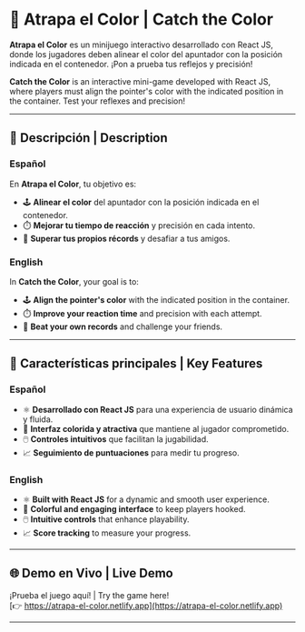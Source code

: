 # 🎨 Atrapa el Color | Catch the Color

**Atrapa el Color** es un minijuego interactivo desarrollado con React JS, donde los jugadores deben alinear el color del apuntador con la posición indicada en el contenedor. ¡Pon a prueba tus reflejos y precisión!

**Catch the Color** is an interactive mini-game developed with React JS, where players must align the pointer's color with the indicated position in the container. Test your reflexes and precision!

---

## 🚀 Descripción | Description

### Español
En **Atrapa el Color**, tu objetivo es:
- 🕹️ **Alinear el color** del apuntador con la posición indicada en el contenedor.
- ⏱️ **Mejorar tu tiempo de reacción** y precisión en cada intento.
- 🌟 **Superar tus propios récords** y desafiar a tus amigos.

### English
In **Catch the Color**, your goal is to:
- 🕹️ **Align the pointer's color** with the indicated position in the container.
- ⏱️ **Improve your reaction time** and precision with each attempt.
- 🌟 **Beat your own records** and challenge your friends.

---

## 🎯 Características principales | Key Features

### Español
- ⚛️ **Desarrollado con React JS** para una experiencia de usuario dinámica y fluida.
- 🎨 **Interfaz colorida y atractiva** que mantiene al jugador comprometido.
- 🖱️ **Controles intuitivos** que facilitan la jugabilidad.
- 📈 **Seguimiento de puntuaciones** para medir tu progreso.

### English
- ⚛️ **Built with React JS** for a dynamic and smooth user experience.
- 🎨 **Colorful and engaging interface** to keep players hooked.
- 🖱️ **Intuitive controls** that enhance playability.
- 📈 **Score tracking** to measure your progress.

---

## 🌐 Demo en Vivo | Live Demo

¡Prueba el juego aquí! | Try the game here!  
[👉 https://atrapa-el-color.netlify.app](https://atrapa-el-color.netlify.app)

---
